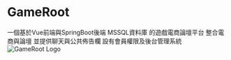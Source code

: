# GameRoot
一個基於Vue前端與SpringBoot後端 MSSQL資料庫 的遊戲電商論壇平台
整合電商與論壇 並提供聊天與公共佈告欄
設有會員權限及後台管理系統
![GameRoot Logo](https://i.imgur.com/PN0Smw5.jpg)

